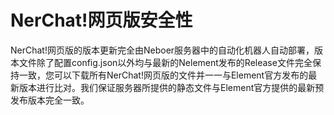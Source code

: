 # NerChat!网页版安全性

NerChat!网页版的版本更新完全由Neboer服务器中的自动化机器人自动部署，版本文件除了配置config.json以外均与最新的Nelement发布的Release文件完全保持一致，您可以下载所有NerChat!网页版的文件并一一与Element官方发布的最新版本进行比对。我们保证服务器所提供的静态文件与Element官方提供的最新预发布版本完全一致。

